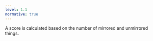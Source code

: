 ```yaml
---
level: 1.1
normative: true
---
```


A score is calculated based on the number of mirrored and unmirrored things.
